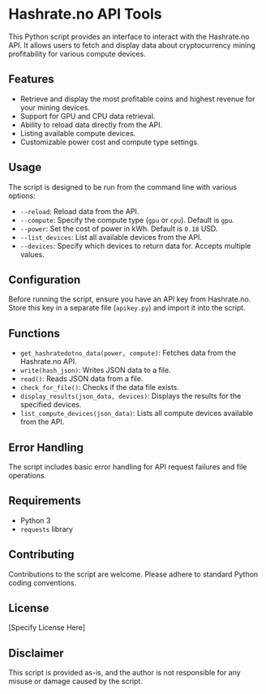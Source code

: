 # Hashrate.no API Tools

This Python script provides an interface to interact with the Hashrate.no API. It allows users to fetch and display data about cryptocurrency mining profitability for various compute devices.

## Features

- Retrieve and display the most profitable coins and highest revenue for your mining devices.
- Support for GPU and CPU data retrieval.
- Ability to reload data directly from the API.
- Listing available compute devices.
- Customizable power cost and compute type settings.

## Usage

The script is designed to be run from the command line with various options:

- `--reload`: Reload data from the API.
- `--compute`: Specify the compute type (`gpu` or `cpu`). Default is `gpu`.
- `--power`: Set the cost of power in kWh. Default is `0.18` USD.
- `--list_devices`: List all available devices from the API.
- `--devices`: Specify which devices to return data for. Accepts multiple values.

## Configuration

Before running the script, ensure you have an API key from Hashrate.no. Store this key in a separate file (`apikey.py`) and import it into the script.

## Functions

- `get_hashratedotno_data(power, compute)`: Fetches data from the Hashrate.no API.
- `write(hash_json)`: Writes JSON data to a file.
- `read()`: Reads JSON data from a file.
- `check_for_file()`: Checks if the data file exists.
- `display_results(json_data, devices)`: Displays the results for the specified devices.
- `list_compute_devices(json_data)`: Lists all compute devices available from the API.

## Error Handling

The script includes basic error handling for API request failures and file operations.

## Requirements

- Python 3
- `requests` library

## Contributing

Contributions to the script are welcome. Please adhere to standard Python coding conventions.

## License

[Specify License Here]

## Disclaimer

This script is provided as-is, and the author is not responsible for any misuse or damage caused by the script.
